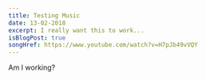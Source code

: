 ```yaml
---
title: Testing Music
date: 13-02-2018
excerpt: I really want this to work...
isBlogPost: true
songHref: https://www.youtube.com/watch?v=H7pJb49vVQY
---
```

Am I working?